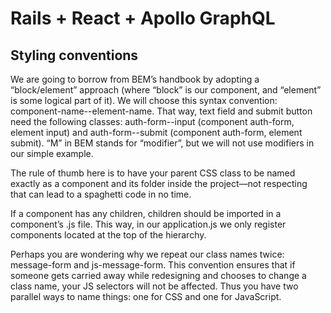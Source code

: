 # Rails + React + Apollo GraphQL


## Styling conventions

We are going to borrow from BEM’s handbook by adopting a “block/element” approach (where “block” is our component, and “element” is some logical part of it). We will choose this syntax convention: component-name--element-name. That way, text field and submit button need the following classes: auth-form--input (component auth-form, element input) and auth-form--submit (component auth-form, element submit). “M” in BEM stands for “modifier”, but we will not use modifiers in our simple example.
 
The rule of thumb here is to have your parent CSS class to be named exactly as a component and its folder inside the project—not respecting that can lead to a spaghetti code in no time.

If a component has any children, children should be imported in a component’s .js file. This way, in our application.js we only register components located at the top of the hierarchy.

Perhaps you are wondering why we repeat our class names twice: message-form and js-message-form. This convention ensures that if someone gets carried away while redesigning and chooses to change a class name, your JS selectors will not be affected. Thus you have two parallel ways to name things: one for CSS and one for JavaScript. 
